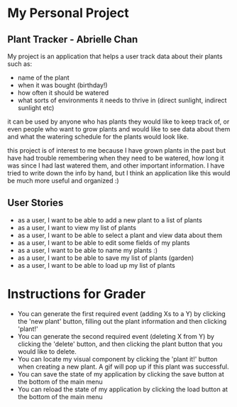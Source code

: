 # My Personal Project
## Plant Tracker - Abrielle Chan

My project is an application that helps a user track data about their plants such as:
- name of the plant
- when it was bought (birthday!)
- how often it should be watered
- what sorts of environments it needs to thrive in (direct sunlight, indirect sunlight etc)

it can be used by anyone who has plants they would like to keep track of, or even people who want to grow plants
and would like to see data about them and what the watering schedule for the plants would look like.

this project is of interest to me because I have grown plants in the past but have had trouble remembering
when they need to be watered, how long it was since I had last watered them, and other important information.
I have tried to write down the info by hand, but I think an application like this would be much more useful and organized :)


## User Stories
- as a user, I want to be able to add a new plant to a list of plants
- as a user, I want to view my list of plants
- as a user, I want to be able to select a plant and view data about them
- as a user, I want to be able to edit some fields of my plants
- as a user, I want to be able to name my plants :) 
- as a user, I want to be able to save my list of plants (garden)
- as a user, I want to be able to load up my list of plants

# Instructions for Grader

- You can generate the first required event (adding Xs to a Y) by clicking the 'new plant' button, filling out the plant information and then clicking 'plant!'
- You can generate the second required event (deleting X from Y) by clicking the 'delete' button, and then clicking the plant button that you would like to delete.
- You can locate my visual component by clicking the 'plant it!' button when creating a new plant. A gif will pop up if this plant was successful.
- You can save the state of my application by clicking the save button at the bottom of the main menu
- You can reload the state of my application by clicking the load button at the bottom of the main menu